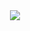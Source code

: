 <center><a href="https://github.com/iamzubin/holdem/releases"><img src="https://media2.giphy.com/media/v1.Y2lkPTc5MGI3NjExOWE5d2pmMzlmbmtxNmFsczNsNjJtMWpsdzJteTlxb21kcmJ2b251OSZlcD12MV9pbnRlcm5hbF9naWZfYnlfaWQmY3Q9Zw/l3vR85PnGsBwu1PFK/giphy.webp"></a></center>
